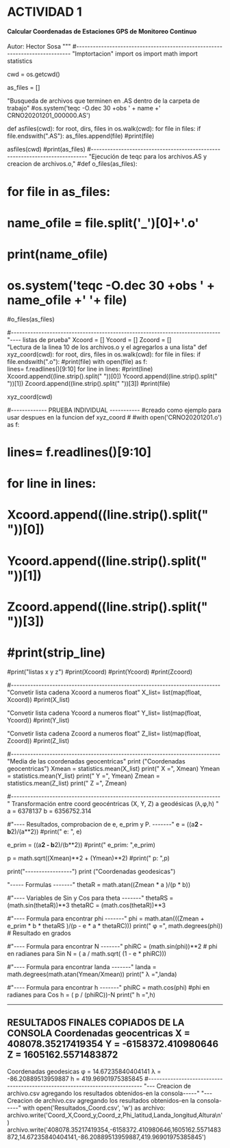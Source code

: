 # ACTIVIDAD 1
#### Calcular Coordenadas de Estaciones GPS de Monitoreo Continuo
Autor: Hector Sosa
"""
#----------------------------------------------------------------------------
"Imptortacion"
import os
import math
import statistics

cwd = os.getcwd()

as_files = []

"Busqueda de archivos que terminen en .AS dentro de la carpeta de trabajo"
#os.system('teqc -O.dec 30 +obs ' + name +' CRNO20201201_000000.AS')

def asfiles(cwd):
    for root, dirs, files in os.walk(cwd):
        for file in files:
            if file.endswith(".AS"):
                as_files.append(file)
                #print(file)
                
asfiles(cwd)
#print(as_files)
#----------------------------------------------------------------------------
"Ejecución de teqc para los archivos.AS y creacion de archivos.o,"
#def o_files(as_files):
#    for file in as_files:         
#        name_ofile = file.split('_')[0]+'.o'
#        print(name_ofile)
#        os.system('teqc -O.dec 30 +obs ' + name_ofile +' '+ file)
#o_files(as_files)  

#----------------------------------------------------------------------------
"---- listas de prueba"
Xcoord = []
Ycoord = []
Zcoord = []    
"Lectura de la linea 10 de los archivos.o y el agregarlos a una lista"
def xyz_coord(cwd):
    for root, dirs, files in os.walk(cwd):
        for file in files:
            if file.endswith(".o"):
                #print(file)
                with open(file) as f:            
                    lines= f.readlines()[9:10]
                    for line in lines:
                        #print(line)
                        Xcoord.append((line.strip().split(" "))[0])
                        Ycoord.append((line.strip().split(" "))[1])
                        Zcoord.append((line.strip().split(" "))[3]) 
                #print(file)

xyz_coord(cwd)

#------------- PRUEBA INDIVIDUAL ----------- #creado como ejemplo para usar despues en la funcion def xyz_coord #
#with open('CRNO20201201.o') as f:                        
#    lines= f.readlines()[9:10]
#    for line in lines:        
#        Xcoord.append((line.strip().split(" "))[0])
#        Ycoord.append((line.strip().split(" "))[1])
#        Zcoord.append((line.strip().split(" "))[3])    
#        #print(strip_line)
#print("listas x y z")
#print(Xcoord)
#print(Ycoord)
#print(Zcoord)

#----------------------------------------------------------------------------
"Convetir lista cadena Xcoord a numeros float"
X_list= list(map(float, Xcoord))
#print(X_list)

"Convetir lista cadena Ycoord a numeros float"
Y_list= list(map(float, Ycoord))
#print(Y_list)

"Convetir lista cadena Zcoord a numeros float"
Z_list= list(map(float, Zcoord))
#print(Z_list)

#----------------------------------------------------------------------------
"Media de las coordenadas geocentricas"
print ("Coordenadas geocentricas")
Xmean = statistics.mean(X_list) 
print("  X =", Xmean) 
Ymean = statistics.mean(Y_list) 
print("  Y =", Ymean) 
Zmean = statistics.mean(Z_list)
print("  Z =", Zmean)

#----------------------------------------------------------------------------
" Transformación entre coord geocéntricas (X, Y, Z) a geodésicas (λ,φ,h) "
a = 6378137
b = 6356752.314

#"---- Resultados, comprobacion de e, e_prim y P. -------"
e = ((a**2 - b**2)/(a**2))
#print(" e: ", e)

e_prim = ((a**2 - b**2)/(b**2))
#print(" e_prim: ",e_prim)

p = math.sqrt((Xmean)**2 + (Ymean)**2)
#print(" p: ",p)

print("-----------------")
print ("Coordenadas geodesicas")

"----- Formulas -------"
thetaR = math.atan((Zmean * a )/(p * b))

#"---- Variables de Sin y Cos para theta    -------"
thetaRS = (math.sin(thetaR))**3
thetaRC = (math.cos(thetaR))**3

#"---- Formula para encontrar phi  -------"
phi = math.atan(((Zmean + e_prim * b * thetaRS )/(p - e * a * thetaRC)))
print("  φ =", math.degrees(phi)) # Resultado en grados

#"---- Formula para encontrar N   -------"
phiRC = (math.sin(phi))**2 # phi en radianes para Sin
N = ( a / math.sqrt( (1 - e * phiRC)))

#"---- Formula para encontrar landa   -------"
landa = math.degrees(math.atan(Ymean/Xmean))
print("  λ =",landa)

#"---- Formula para encontrar h   -------"
phiRC = math.cos(phi) #phi en radianes para Cos
h =  ( p / (phiRC))-N
print("  h =",h)

----------------------------------------------------------------------------------------
RESULTADOS FINALES COPIADOS DE LA CONSOLA
Coordenadas geocentricas
  X = 408078.35217419354
  Y = -6158372.410980646
  Z = 1605162.5571483872
-----------------
Coordenadas geodesicas
  φ = 14.67235840404141
  λ = -86.20889513959887
  h = 419.96901975385845
#----------------------------------------------------------------------------
"--- Creacion de archivo.csv agregando los resultados obtenidos-en la consola-----"
"--- Creacion de archivo.csv agregando los resultados obtenidos-en la consola-----"
with open('Resultados_Coord.csv', 'w') as archivo:
    archivo.write('Coord_X,Coord_y,Coord_z,Phi_latitud,Landa_longitud,Altura\n')
    archivo.write('408078.35217419354,-6158372.410980646,1605162.5571483872,14.67235840404141,-86.20889513959887,419.96901975385845')
